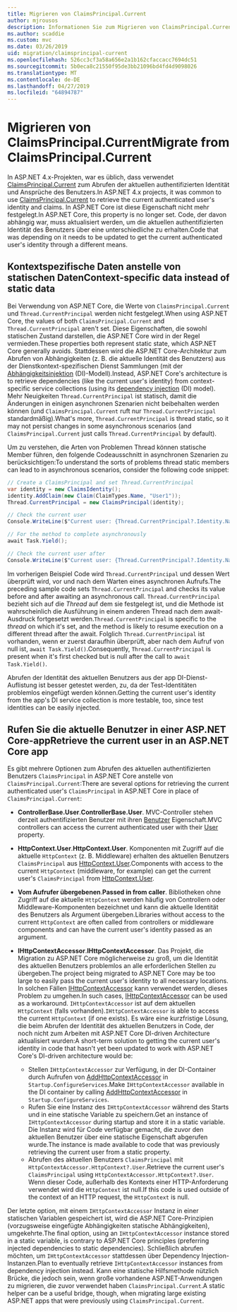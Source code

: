 ```yaml
---
title: Migrieren von ClaimsPrincipal.Current
author: mjrousos
description: Informationen Sie zum Migrieren von ClaimsPrincipal.Current zum Abrufen des aktuellen authentifizierten Benutzers Identität und Ansprüche in ASP.NET Core.
ms.author: scaddie
ms.custom: mvc
ms.date: 03/26/2019
uid: migration/claimsprincipal-current
ms.openlocfilehash: 526cc3cf3a58a656e2a1b162cfaccacc7694dc51
ms.sourcegitcommit: 5b0eca8c21550f95de3bb21096bd4fd4d9098026
ms.translationtype: MT
ms.contentlocale: de-DE
ms.lasthandoff: 04/27/2019
ms.locfileid: "64894787"
---
```

# <a name="migrate-from-claimsprincipalcurrent"></a><span data-ttu-id="82aed-103">Migrieren von ClaimsPrincipal.Current</span><span class="sxs-lookup"><span data-stu-id="82aed-103">Migrate from ClaimsPrincipal.Current</span></span>

<span data-ttu-id="82aed-104">In ASP.NET 4.x-Projekten, war es üblich, dass verwendet [ClaimsPrincipal.Current](/dotnet/api/system.security.claims.claimsprincipal.current) zum Abrufen der aktuellen authentifizierten Identität und Ansprüche des Benutzers.</span><span class="sxs-lookup"><span data-stu-id="82aed-104">In ASP.NET 4.x projects, it was common to use [ClaimsPrincipal.Current](/dotnet/api/system.security.claims.claimsprincipal.current) to retrieve the current authenticated user's identity and claims.</span></span> <span data-ttu-id="82aed-105">In ASP.NET Core ist diese Eigenschaft nicht mehr festgelegt.</span><span class="sxs-lookup"><span data-stu-id="82aed-105">In ASP.NET Core, this property is no longer set.</span></span> <span data-ttu-id="82aed-106">Code, der davon abhängig war, muss aktualisiert werden, um die aktuellen authentifizierten Identität des Benutzers über eine unterschiedliche zu erhalten.</span><span class="sxs-lookup"><span data-stu-id="82aed-106">Code that was depending on it needs to be updated to get the current authenticated user's identity through a different means.</span></span>

## <a name="context-specific-data-instead-of-static-data"></a><span data-ttu-id="82aed-107">Kontextspezifische Daten anstelle von statischen Daten</span><span class="sxs-lookup"><span data-stu-id="82aed-107">Context-specific data instead of static data</span></span>

<span data-ttu-id="82aed-108">Bei Verwendung von ASP.NET Core, die Werte von `ClaimsPrincipal.Current` und `Thread.CurrentPrincipal` werden nicht festgelegt.</span><span class="sxs-lookup"><span data-stu-id="82aed-108">When using ASP.NET Core, the values of both `ClaimsPrincipal.Current` and `Thread.CurrentPrincipal` aren't set.</span></span> <span data-ttu-id="82aed-109">Diese Eigenschaften, die sowohl statischen Zustand darstellen, die ASP.NET Core wird in der Regel vermieden.</span><span class="sxs-lookup"><span data-stu-id="82aed-109">These properties both represent static state, which ASP.NET Core generally avoids.</span></span> <span data-ttu-id="82aed-110">Stattdessen wird die ASP.NET Core-Architektur zum Abrufen von Abhängigkeiten (z. B. die aktuelle Identität des Benutzers) aus der Dienstkontext-spezifischen Dienst Sammlungen (mit der [Abhängigkeitsinjektion](xref:fundamentals/dependency-injection) (DI)-Modell).</span><span class="sxs-lookup"><span data-stu-id="82aed-110">Instead, ASP.NET Core's architecture is to retrieve dependencies (like the current user's identity) from context-specific service collections (using its [dependency injection](xref:fundamentals/dependency-injection) (DI) model).</span></span> <span data-ttu-id="82aed-111">Mehr Neuigkeiten `Thread.CurrentPrincipal` ist statisch, damit die Änderungen in einigen asynchronen Szenarien nicht beibehalten werden können (und `ClaimsPrincipal.Current` ruft nur `Thread.CurrentPrincipal` standardmäßig).</span><span class="sxs-lookup"><span data-stu-id="82aed-111">What's more, `Thread.CurrentPrincipal` is thread static, so it may not persist changes in some asynchronous scenarios (and `ClaimsPrincipal.Current` just calls `Thread.CurrentPrincipal` by default).</span></span>

<span data-ttu-id="82aed-112">Um zu verstehen, die Arten von Problemen Thread können statische Member führen, den folgende Codeausschnitt in asynchronen Szenarien zu berücksichtigen:</span><span class="sxs-lookup"><span data-stu-id="82aed-112">To understand the sorts of problems thread static members can lead to in asynchronous scenarios, consider the following code snippet:</span></span>

```csharp
// Create a ClaimsPrincipal and set Thread.CurrentPrincipal
var identity = new ClaimsIdentity();
identity.AddClaim(new Claim(ClaimTypes.Name, "User1"));
Thread.CurrentPrincipal = new ClaimsPrincipal(identity);

// Check the current user
Console.WriteLine($"Current user: {Thread.CurrentPrincipal?.Identity.Name}");

// For the method to complete asynchronously
await Task.Yield();

// Check the current user after
Console.WriteLine($"Current user: {Thread.CurrentPrincipal?.Identity.Name}");
```

<span data-ttu-id="82aed-113">Im vorherigen Beispiel Code wird `Thread.CurrentPrincipal` und dessen Wert überprüft wird, vor und nach dem Warten eines asynchronen Aufrufs.</span><span class="sxs-lookup"><span data-stu-id="82aed-113">The preceding sample code sets `Thread.CurrentPrincipal` and checks its value before and after awaiting an asynchronous call.</span></span> <span data-ttu-id="82aed-114">`Thread.CurrentPrincipal` bezieht sich auf die *Thread* auf dem sie festgelegt ist, und die Methode ist wahrscheinlich die Ausführung in einem anderen Thread nach dem await-Ausdruck fortgesetzt werden.</span><span class="sxs-lookup"><span data-stu-id="82aed-114">`Thread.CurrentPrincipal` is specific to the *thread* on which it's set, and the method is likely to resume execution on a different thread after the await.</span></span> <span data-ttu-id="82aed-115">Folglich `Thread.CurrentPrincipal` ist vorhanden, wenn er zuerst daraufhin überprüft, aber nach dem Aufruf von null ist, `await Task.Yield()`.</span><span class="sxs-lookup"><span data-stu-id="82aed-115">Consequently, `Thread.CurrentPrincipal` is present when it's first checked but is null after the call to `await Task.Yield()`.</span></span>

<span data-ttu-id="82aed-116">Abrufen der Identität des aktuellen Benutzers aus der app DI-Dienst-Auflistung ist besser getestet werden, zu, da der Test-Identitäten problemlos eingefügt werden können.</span><span class="sxs-lookup"><span data-stu-id="82aed-116">Getting the current user's identity from the app's DI service collection is more testable, too, since test identities can be easily injected.</span></span>

## <a name="retrieve-the-current-user-in-an-aspnet-core-app"></a><span data-ttu-id="82aed-117">Rufen Sie die aktuelle Benutzer in einer ASP.NET Core-app</span><span class="sxs-lookup"><span data-stu-id="82aed-117">Retrieve the current user in an ASP.NET Core app</span></span>

<span data-ttu-id="82aed-118">Es gibt mehrere Optionen zum Abrufen des aktuellen authentifizierten Benutzers `ClaimsPrincipal` in ASP.NET Core anstelle von `ClaimsPrincipal.Current`:</span><span class="sxs-lookup"><span data-stu-id="82aed-118">There are several options for retrieving the current authenticated user's `ClaimsPrincipal` in ASP.NET Core in place of `ClaimsPrincipal.Current`:</span></span>

* <span data-ttu-id="82aed-119">**ControllerBase.User**.</span><span class="sxs-lookup"><span data-stu-id="82aed-119">**ControllerBase.User**.</span></span> <span data-ttu-id="82aed-120">MVC-Controller stehen derzeit authentifizierten Benutzer mit ihren [Benutzer](/dotnet/api/microsoft.aspnetcore.mvc.controllerbase.user) Eigenschaft.</span><span class="sxs-lookup"><span data-stu-id="82aed-120">MVC controllers can access the current authenticated user with their [User](/dotnet/api/microsoft.aspnetcore.mvc.controllerbase.user) property.</span></span>
* <span data-ttu-id="82aed-121">**HttpContext.User**.</span><span class="sxs-lookup"><span data-stu-id="82aed-121">**HttpContext.User**.</span></span> <span data-ttu-id="82aed-122">Komponenten mit Zugriff auf die aktuelle `HttpContext` (z. B. Middleware) erhalten des aktuellen Benutzers `ClaimsPrincipal` aus [HttpContext.User](/dotnet/api/microsoft.aspnetcore.http.httpcontext.user).</span><span class="sxs-lookup"><span data-stu-id="82aed-122">Components with access to the current `HttpContext` (middleware, for example) can get the current user's `ClaimsPrincipal` from [HttpContext.User](/dotnet/api/microsoft.aspnetcore.http.httpcontext.user).</span></span>
* <span data-ttu-id="82aed-123">**Vom Aufrufer übergebenen**.</span><span class="sxs-lookup"><span data-stu-id="82aed-123">**Passed in from caller**.</span></span> <span data-ttu-id="82aed-124">Bibliotheken ohne Zugriff auf die aktuelle `HttpContext` werden häufig von Controllern oder Middleware-Komponenten bezeichnet und kann die aktuelle Identität des Benutzers als Argument übergeben.</span><span class="sxs-lookup"><span data-stu-id="82aed-124">Libraries without access to the current `HttpContext` are often called from controllers or middleware components and can have the current user's identity passed as an argument.</span></span>
* <span data-ttu-id="82aed-125">**IHttpContextAccessor**.</span><span class="sxs-lookup"><span data-stu-id="82aed-125">**IHttpContextAccessor**.</span></span> <span data-ttu-id="82aed-126">Das Projekt, die Migration zu ASP.NET Core möglicherweise zu groß, um die Identität des aktuellen Benutzers problemlos an alle erforderlichen Stellen zu übergeben.</span><span class="sxs-lookup"><span data-stu-id="82aed-126">The project being migrated to ASP.NET Core may be too large to easily pass the current user's identity to all necessary locations.</span></span> <span data-ttu-id="82aed-127">In solchen Fällen [IHttpContextAccessor](/dotnet/api/microsoft.aspnetcore.http.ihttpcontextaccessor) kann verwendet werden, dieses Problem zu umgehen.</span><span class="sxs-lookup"><span data-stu-id="82aed-127">In such cases, [IHttpContextAccessor](/dotnet/api/microsoft.aspnetcore.http.ihttpcontextaccessor) can be used as a workaround.</span></span> <span data-ttu-id="82aed-128">`IHttpContextAccessor` ist auf dem aktuellen `HttpContext` (falls vorhanden).</span><span class="sxs-lookup"><span data-stu-id="82aed-128">`IHttpContextAccessor` is able to access the current `HttpContext` (if one exists).</span></span> <span data-ttu-id="82aed-129">Es wäre eine kurzfristige Lösung, die beim Abrufen der Identität des aktuellen Benutzers in Code, der noch nicht zum Arbeiten mit ASP.NET Core DI-driven Architecture aktualisiert wurden:</span><span class="sxs-lookup"><span data-stu-id="82aed-129">A short-term solution to getting the current user's identity in code that hasn't yet been updated to work with ASP.NET Core's DI-driven architecture would be:</span></span>

  * <span data-ttu-id="82aed-130">Stellen `IHttpContextAccessor` zur Verfügung, in der DI-Container durch Aufrufen von [AddHttpContextAccessor](https://github.com/aspnet/Hosting/issues/793) in `Startup.ConfigureServices`.</span><span class="sxs-lookup"><span data-stu-id="82aed-130">Make `IHttpContextAccessor` available in the DI container by calling [AddHttpContextAccessor](https://github.com/aspnet/Hosting/issues/793) in `Startup.ConfigureServices`.</span></span>
  * <span data-ttu-id="82aed-131">Rufen Sie eine Instanz des `IHttpContextAccessor` während des Starts und in eine statische Variable zu speichern.</span><span class="sxs-lookup"><span data-stu-id="82aed-131">Get an instance of `IHttpContextAccessor` during startup and store it in a static variable.</span></span> <span data-ttu-id="82aed-132">Die Instanz wird für Code verfügbar gemacht, die zuvor den aktuellen Benutzer über eine statische Eigenschaft abgerufen wurde.</span><span class="sxs-lookup"><span data-stu-id="82aed-132">The instance is made available to code that was previously retrieving the current user from a static property.</span></span>
  * <span data-ttu-id="82aed-133">Abrufen des aktuellen Benutzers `ClaimsPrincipal` mit `HttpContextAccessor.HttpContext?.User`.</span><span class="sxs-lookup"><span data-stu-id="82aed-133">Retrieve the current user's `ClaimsPrincipal` using `HttpContextAccessor.HttpContext?.User`.</span></span> <span data-ttu-id="82aed-134">Wenn dieser Code, außerhalb des Kontexts einer HTTP-Anforderung verwendet wird die `HttpContext` ist null.</span><span class="sxs-lookup"><span data-stu-id="82aed-134">If this code is used outside of the context of an HTTP request, the `HttpContext` is null.</span></span>

<span data-ttu-id="82aed-135">Der letzte option, mit einem `IHttpContextAccessor` Instanz in einer statischen Variablen gespeichert ist, wird die ASP.NET Core-Prinzipien (vorzugsweise eingefügte Abhängigkeiten statische Abhängigkeiten), umgekehrte.</span><span class="sxs-lookup"><span data-stu-id="82aed-135">The final option, using an `IHttpContextAccessor` instance stored in a static variable, is contrary to ASP.NET Core principles (preferring injected dependencies to static dependencies).</span></span> <span data-ttu-id="82aed-136">Schließlich abrufen möchten, um `IHttpContextAccessor` stattdessen über Dependency Injection-Instanzen.</span><span class="sxs-lookup"><span data-stu-id="82aed-136">Plan to eventually retrieve `IHttpContextAccessor` instances from dependency injection instead.</span></span> <span data-ttu-id="82aed-137">Kann eine statische Hilfsmethode nützlich Brücke, die jedoch sein, wenn große vorhandene ASP.NET-Anwendungen zu migrieren, die zuvor verwendet haben `ClaimsPrincipal.Current`.</span><span class="sxs-lookup"><span data-stu-id="82aed-137">A static helper can be a useful bridge, though, when migrating large existing ASP.NET apps that were previously using `ClaimsPrincipal.Current`.</span></span>

